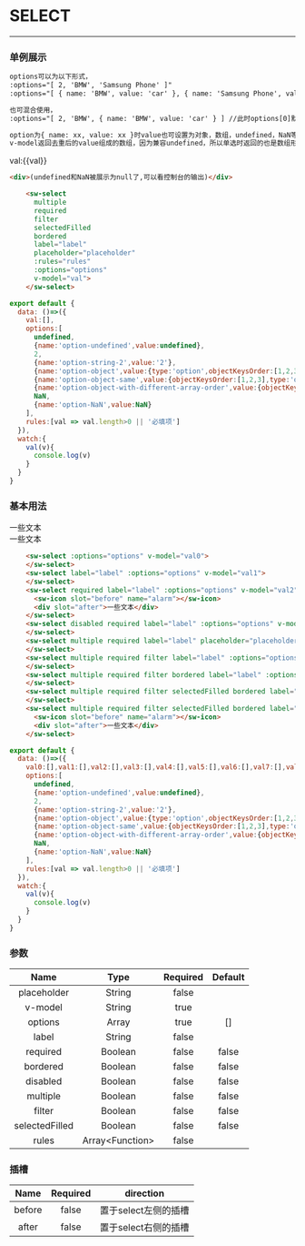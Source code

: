# SELECT
---
### 单例展示
```html
options可以为以下形式，
:options="[ 2, 'BMW', 'Samsung Phone' ]"
:options="[ { name: 'BMW', value: 'car' }, { name: 'Samsung Phone', value: 'phone' } ]"

也可混合使用，
:options="[ 2, 'BMW', { name: 'BMW', value: 'car' } ] //此时options[0]默认等价于{ name: xx, value: 2 }

option为{ name: xx, value: xx }时value也可设置为对象，数组，undefined，NaN等形式
v-model返回去重后的value组成的数组，因为兼容undefined，所以单选时返回的也是数组形式
```
<common-decorator>
  <div style="width:400px">
    <sw-select multiple required filter selectedFilled bordered label="label" placeholder="placeholder" :rules="rules" :options="options" v-model="val">
    </sw-select>
    <div>val:{{val}}</div>
  </div>
</common-decorator>

``` html
<div>(undefined和NaN被展示为null了,可以看控制台的输出)</div>
```

``` html
    <sw-select
      multiple
      required
      filter
      selectedFilled
      bordered
      label="label"
      placeholder="placeholder"
      :rules="rules"
      :options="options"
      v-model="val">
    </sw-select>
```

```js
export default {
  data: ()=>({
    val:[],
    options:[
      undefined,
      {name:'option-undefined',value:undefined},
      2,
      {name:'option-string-2',value:'2'},
      {name:'option-object',value:{type:'option',objectKeysOrder:[1,2,3]}},
      {name:'option-object-same',value:{objectKeysOrder:[1,2,3],type:'option'}},
      {name:'option-object-with-different-array-order',value:{objectKeysOrder:[1,3,2],type:'option'}},
      NaN,
      {name:'option-NaN',value:NaN}
    ],
    rules:[val => val.length>0 || '必填项']
  }),
  watch:{
    val(v){
      console.log(v)
    }
  }
}
```

### 基本用法
<common-decorator>
  <div style="width:400px">
    <sw-select :options="options" v-model="val0">
    </sw-select>
    <sw-select label="label" :options="options" v-model="val1">
    </sw-select>
    <sw-select required label="label" :options="options" v-model="val2">
      <sw-icon slot="before" name="alarm"></sw-icon>
      <div slot="after">一些文本</div>
    </sw-select>
    <sw-select disabled required label="label" :options="options" v-model="val3">
    </sw-select>
    <sw-select multiple required placeholder="placeholder" label="label" :options="options" v-model="val4">
    </sw-select>
    <sw-select multiple required filter label="label" :options="options" v-model="val5">
    </sw-select>
    <sw-select multiple required filter bordered label="label" :options="options" v-model="val6">
    </sw-select>
    <sw-select multiple required filter selectedFilled bordered label="label" :options="options" v-model="val7">
    </sw-select>
    <sw-select multiple required filter selectedFilled bordered label="label" :rules="rules" :options="options" v-model="val8">
      <sw-icon slot="before" name="alarm"></sw-icon>
      <div slot="after">一些文本</div>
    </sw-select>
  </div>
</common-decorator>

<script>
export default {
  data: ()=>({
    val0:[],val1:[],val2:[],val3:[],val4:[],val5:[],val6:[],val7:[],val8:[],val:[],
    options:[
      undefined,
      {name:'option-undefined',value:undefined},
      2,
      {name:'option-string-2',value:'2'},
      {name:'option-object',value:{type:'option',objectKeysOrder:[1,2,3]}},
      {name:'option-object-same',value:{objectKeysOrder:[1,2,3],type:'option'}},
      {name:'option-object-with-different-array-order',value:{objectKeysOrder:[1,3,2],type:'option'}},
      NaN,
      {name:'option-NaN',value:NaN}
    ],
    rules:[val => val.length>0 || '必填项']
  }),
  watch:{
    val(v){
      console.log(v)
    }
  }
}
</script>

``` html
    <sw-select :options="options" v-model="val0">
    </sw-select>
    <sw-select label="label" :options="options" v-model="val1">
    </sw-select>
    <sw-select required label="label" :options="options" v-model="val2">
      <sw-icon slot="before" name="alarm"></sw-icon>
      <div slot="after">一些文本</div>
    </sw-select>
    <sw-select disabled required label="label" :options="options" v-model="val3">
    </sw-select>
    <sw-select multiple required label="label" placeholder="placeholder" :options="options" v-model="val4">
    </sw-select>
    <sw-select multiple required filter label="label" :options="options" v-model="val5">
    </sw-select>
    <sw-select multiple required filter bordered label="label" :options="options" v-model="val6">
    </sw-select>
    <sw-select multiple required filter selectedFilled bordered label="label" :options="options" v-model="val7">
    </sw-select>
    <sw-select multiple required filter selectedFilled bordered label="label" :rules="rules" :options="options" v-model="val8">
      <sw-icon slot="before" name="alarm"></sw-icon>
      <div slot="after">一些文本</div>
    </sw-select>
```

``` js
export default {
  data: ()=>({
    val0:[],val1:[],val2:[],val3:[],val4:[],val5:[],val6:[],val7:[],val8:[],val:[],
    options:[
      undefined,
      {name:'option-undefined',value:undefined},
      2,
      {name:'option-string-2',value:'2'},
      {name:'option-object',value:{type:'option',objectKeysOrder:[1,2,3]}},
      {name:'option-object-same',value:{objectKeysOrder:[1,2,3],type:'option'}},
      {name:'option-object-with-different-array-order',value:{objectKeysOrder:[1,3,2],type:'option'}},
      NaN,
      {name:'option-NaN',value:NaN}
    ],
    rules:[val => val.length>0 || '必填项']
  }),
  watch:{
    val(v){
      console.log(v)
    }
  }
}
```

### 参数
Name|Type|Required|Default|
:------:|:------:|:------:|:------:|
placeholder|String|false||
v-model|String|true||
options|Array|true|[]|
label|String|false||
required|Boolean|false|false|
bordered|Boolean|false|false|
disabled|Boolean|false|false|
multiple|Boolean|false|false|
filter|Boolean|false|false|
selectedFilled|Boolean|false|false|
rules|Array\<Function\>|false||

### 插槽

Name|Required|direction|
:------:|:------:|:------:|
before|false|置于select左侧的插槽|
after|false|置于select右侧的插槽|